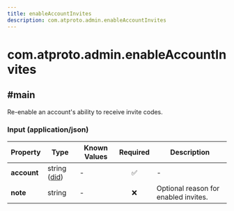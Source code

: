 ```yaml
---
title: enableAccountInvites
description: com.atproto.admin.enableAccountInvites
---
```


# com.atproto.admin.enableAccountInvites

## #main

Re-enable an account's ability to receive invite codes.

### Input (application/json)

| Property | Type | Known Values | Required | Description |
| --- | --- | --- | :---: | --- |
| **account** | string ([did](https://atproto.com/specs/did)) | - | ✅ | - |
| **note** | string | - | ❌ | Optional reason for enabled invites. |
